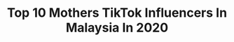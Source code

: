 ---
title: Top 10 Mothers TikTok Influencers In Malaysia In 2020
description: >-
  Find top mothers TikTok influencers in Malaysia in 2020. Most popular hashtags: #malaysian #mothersday #happymothersday #foryoupage.
platform: TikTok
profiles:
  - username: "curlyboiiiivibes"
    fullname: >-
      DaAsian
    location: "Malaysia"
    followers: 459322
    engagement: 2301
    commentsToLikes: 0.035240
    id: ckal45uoc1b040i7841pnmep2
    verified: false
    hashtags: "#anime, #davinchi, #gamer, #zxycba"
  - username: "malarskj"
    fullname: >-
      Malarshiva
    location: "Malaysia"
    followers: 14881
    engagement: 1491
    commentsToLikes: 0.167634
    id: ck94e76aj6xkc0j78ini0vsbc
    verified: false
    hashtags: "#vietnma, #thank, #lockdown, #teh"
  - username: "rishaanryaan"
    fullname: >-
      Rishaan Ryan
    location: "Malaysia"
    followers: 214779
    engagement: 1646
    commentsToLikes: 0.054967
    id: ckad7ux0m60y80i78klok9bwb
    verified: false
    hashtags: "#tamilsong, #nurseheros, #respect, #lifequotes"
  - username: "nrhijra.s"
    fullname: >-
      yourhamster_
    location: "Malaysia"
    followers: 39752
    engagement: 721
    commentsToLikes: 0.042840
    id: ck8kmvbp4aftf0j78i20coj9d
    verified: false
    hashtags: "#collagelife, #lastdancemove, #lastmovefirstmove, #coupleedition"
  - username: "imquiteshushy"
    fullname: >-
      Biith Siew
    location: "Malaysia"
    followers: 26667
    engagement: 656
    commentsToLikes: 0.086387
    id: ck9r3uo6nrurn0j78bly0ozdk
    verified: false
    hashtags: "#chinesebanana, #pianofingers, #intheelevator, #foryoupage"
  - username: "liveriyas7"
    fullname: >-
      liveriyas7
    location: "Malaysia"
    followers: 129664
    engagement: 392
    commentsToLikes: 0.036623
    id: cka0q5mxgbasb0i788anxbbpo
    verified: false
    hashtags: "#wintamil, #nowork, #telugu, #momlove"
  - username: "lofstedtdude"
    fullname: >-
      Eric Lau Lofstedt
    location: "Malaysia"
    followers: 567803
    engagement: 1058
    commentsToLikes: 0.022614
    id: ck83zaqp1z7oq0j786yzfg0j4
    verified: false
    hashtags: "#fail, #magic, #dance, #meme"
  - username: "jatt_mafia786"
    fullname: >-
      Jatt.com
    location: "Malaysia"
    followers: 93545
    engagement: 975
    commentsToLikes: 0.032586
    id: ck9a32hyroswk0j787n35asbl
    verified: false
    hashtags: "#operasi, #lockdown, #special, #finalsathome"
  - username: "im_bernardd"
    fullname: >-
      Lil Ber
    location: "Malaysia"
    followers: 315256
    engagement: 1189
    commentsToLikes: 0.013033
    id: ck81qq5eviwx10j787121zcp0
    verified: false
    hashtags: "#contractions, #johnnydepp, #mother, #chickennuggets"
  - username: "id_error"
    fullname: >-
      Ah Qqiao💩
    location: "Malaysia"
    followers: 88306
    engagement: 558
    commentsToLikes: 0.012741
    id: ck80odm23h2jt0j78it94uejn
    verified: false
    hashtags: "#cuteact, #taptaptap, #challenge, #breatheitout"
---
